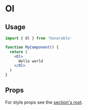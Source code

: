 # Ol

## Usage

```jsx
import { Ol } from 'honorable'

function MyComponent() {
  return (
    <Ol>
      Hello world
    </Ol>
  )
}
```

## Props

For style props see the [section's root](/components/html-tags).
